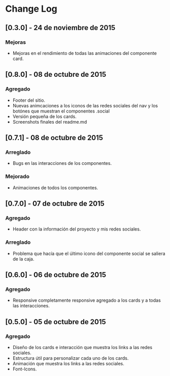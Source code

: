 # Change Log
## [0.3.0] - 24 de noviembre de 2015
### Mejoras
- Mejoras en el rendimiento de todas las animaciones del componente card.

## [0.8.0] - 08 de octubre de 2015
### Agregado
- Footer del sitio.
- Nuevas animcaciones a los iconos de las redes sociales del nav y los botónes
  que muestran el componentes .social
- Versión pequeña de los cards.
- Screenshots finales del readme.md

## [0.7.1] - 08 de octubre de 2015
### Arreglado
- Bugs en las interacciones de los componentes.

### Mejorado
- Animaciones de todos los componentes.

## [0.7.0] - 07 de octubre de 2015
### Agregado
- Header con la información del proyecto y mis redes sociales.

### Arreglado
- Problema que hacía que el último icono del componente social se saliera de la
  caja.

## [0.6.0] - 06 de octubre de 2015
### Agregado
- Responsive completamente responsive agregado a los cards y a todas las
  interacciones.

## [0.5.0] - 05 de octubre de 2015
### Agregado
- Diseño de los cards e interacción que muestra los links a las redes sociales.
- Estructura útil para personalizar cada uno de los cards.
- Animación que muestra los links a las redes sociales.
- Font-Icons.
